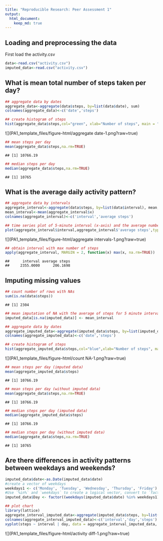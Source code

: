 ```yaml
---
title: "Reproducible Research: Peer Assessment 1"
output: 
  html_document:
    keep_md: true
---
```



## Loading and preprocessing the data

First load the activity.csv

```r
data<-read.csv("activity.csv")
imputed_data<-read.csv("activity.csv")
```

## What is mean total number of steps taken per day?

```r
## aggregate data by dates
aggregate_data<-aggregate(data$steps, by=list(data$date), sum)
colnames(aggregate_data)<-c('date','steps')

## create histogram of steps
hist(aggregate_data$steps,col="green", xlab="Number of steps", main = "Total number of steps taken each day")
```

![](PA1_template_files/figure-html/aggregate date-1.png?raw=true)<!-- -->

```r
## mean steps per day
mean(aggregate_data$steps,na.rm=TRUE)
```

```
## [1] 10766.19
```

```r
## median steps per day
median(aggregate_data$steps,na.rm=TRUE)
```

```
## [1] 10765
```

## What is the average daily activity pattern?

```r
## aggregate data by intervals
aggregate_interval<-aggregate(data$steps, by=list(data$interval), mean, na.rm=TRUE)
mean_interval<-mean(aggregate_interval$x)
colnames(aggregate_interval)<-c('interval','average steps')

## time series plot of 5-minute interval (x-axis) and the average number of steps taken, averaged across all days (y-axis)
plot(aggregate_interval$interval,aggregate_interval$'average steps',type="l", xlab = "5 minute interval", ylab = "Average steps", main = "Time series plot of average number of steps taken for 5-min interval")
```

![](PA1_template_files/figure-html/aggregate intervals-1.png?raw=true)<!-- -->

```r
## obtain interval with max number of steps
apply(aggregate_interval, MARGIN = 2, function(x) max(x, na.rm=TRUE))
```

```
##      interval average steps 
##     2355.0000      206.1698
```

## Imputing missing values

```r
## count number of rows with NAs
sum(is.na(data$steps))
```

```
## [1] 2304
```

```r
## mean imputation of NA with the average of steps for 5 minute interval
imputed_data[is.na(imputed_data)] <- mean_interval

## aggregate data by dates
aggregate_imputed_data<-aggregate(imputed_data$steps, by=list(imputed_data$date), sum)
colnames(aggregate_imputed_data)<-c('date','steps')

## create histogram of steps
hist(aggregate_imputed_data$steps,col="blue",xlab="Number of steps", main="Total number of steps taken each day (imputed values)")
```

![](PA1_template_files/figure-html/count NA-1.png?raw=true)<!-- -->

```r
## mean steps per day (imputed data)
mean(aggregate_imputed_data$steps)
```

```
## [1] 10766.19
```

```r
## mean steps per day (without imputed data)
mean(aggregate_data$steps,na.rm=TRUE)
```

```
## [1] 10766.19
```

```r
## median steps per day (imputed data)
median(aggregate_imputed_data$steps)
```

```
## [1] 10766.19
```

```r
## median steps per day (without imputed data)
median(aggregate_data$steps,na.rm=TRUE)
```

```
## [1] 10765
```
## Are there differences in activity patterns between weekdays and weekends?

```r
imputed_data$date<-as.Date(imputed_data$date)
#create a vector of weekdays
weekdays1 <- c('Monday', 'Tuesday', 'Wednesday', 'Thursday', 'Friday')
#Use `%in%` and `weekdays` to create a logical vector, convert to `factor` and specify the `levels/labels`
imputed_data$Day <- factor((weekdays(imputed_data$date) %in% weekdays1), levels=c(FALSE, TRUE), labels=c('Weekend', 'Weekday'))

## plot chart
library(lattice)
aggregate_interval_imputed_data<-aggregate(imputed_data$steps, by=list(imputed_data$interval,imputed_data$Day), mean)
colnames(aggregate_interval_imputed_data)<-c('interval','day','steps')
xyplot(steps ~ interval | day, data = aggregate_interval_imputed_data, type = "l", ylab="Number of steps", layout = c(1,2))
```

![](PA1_template_files/figure-html/activity diff-1.png?raw=true)<!-- -->
